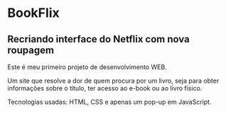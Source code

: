 # BookFlix
## Recriando interface do Netflix com nova roupagem

Este é meu primeiro projeto de desenvolvimento WEB.

Um site que resolve a dor de quem procura por um livro, seja para obter informações sobre o título, ter acesso ao e-book ou ao livro físico.

Tecnologias usadas: HTML, CSS e apenas um pop-up em JavaScript.